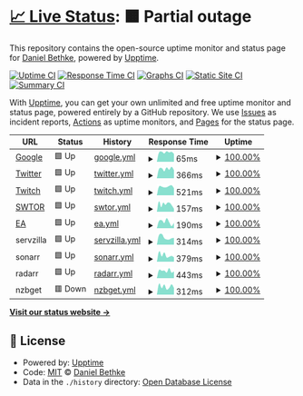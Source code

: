 # [📈 Live Status](https://dbethke.github.io/upptime): <!--live status--> **🟧 Partial outage**

This repository contains the open-source uptime monitor and status page for [Daniel Bethke](https://dbethke.github.io/upptime), powered by [Upptime](https://github.com/upptime/upptime).

[![Uptime CI](https://github.com/dbethke/upptime/workflows/Uptime%20CI/badge.svg)](https://github.com/upptime/upptime/actions?query=workflow%3A%22Uptime+CI%22)
[![Response Time CI](https://github.com/dbethke/upptime/workflows/Response%20Time%20CI/badge.svg)](https://github.com/upptime/upptime/actions?query=workflow%3A%22Response+Time+CI%22)
[![Graphs CI](https://github.com/dbethke/upptime/workflows/Graphs%20CI/badge.svg)](https://github.com/upptime/upptime/actions?query=workflow%3A%22Graphs+CI%22)
[![Static Site CI](https://github.com/dbethke/upptime/workflows/Static%20Site%20CI/badge.svg)](https://github.com/upptime/upptime/actions?query=workflow%3A%22Static+Site+CI%22)
[![Summary CI](https://github.com/dbethke/upptime/workflows/Summary%20CI/badge.svg)](https://github.com/upptime/upptime/actions?query=workflow%3A%22Summary+CI%22)

With [Upptime](https://upptime.js.org), you can get your own unlimited and free uptime monitor and status page, powered entirely by a GitHub repository. We use [Issues](https://github.com/dbethke/upptime/issues) as incident reports, [Actions](https://github.com/dbethke/upptime/actions) as uptime monitors, and [Pages](https://dbethke.github.io/upptime) for the status page.

<!--start: status pages-->
<!-- This summary is generated by Upptime (https://github.com/upptime/upptime) -->
<!-- Do not edit this manually, your changes will be overwritten -->
<!-- prettier-ignore -->
| URL | Status | History | Response Time | Uptime |
| --- | ------ | ------- | ------------- | ------ |
| <img alt="" src="https://favicons.githubusercontent.com/www.google.com" height="13"> [Google](https://www.google.com) | 🟩 Up | [google.yml](https://github.com/dbethke/upptime/commits/HEAD/history/google.yml) | <details><summary><img alt="Response time graph" src="./graphs/google/response-time-week.png" height="20"> 65ms</summary><br><a href="https://dbethke.github.io/upptime/history/google"><img alt="Response time 75" src="https://img.shields.io/endpoint?url=https%3A%2F%2Fraw.githubusercontent.com%2Fdbethke%2Fupptime%2FHEAD%2Fapi%2Fgoogle%2Fresponse-time.json"></a><br><a href="https://dbethke.github.io/upptime/history/google"><img alt="24-hour response time 55" src="https://img.shields.io/endpoint?url=https%3A%2F%2Fraw.githubusercontent.com%2Fdbethke%2Fupptime%2FHEAD%2Fapi%2Fgoogle%2Fresponse-time-day.json"></a><br><a href="https://dbethke.github.io/upptime/history/google"><img alt="7-day response time 65" src="https://img.shields.io/endpoint?url=https%3A%2F%2Fraw.githubusercontent.com%2Fdbethke%2Fupptime%2FHEAD%2Fapi%2Fgoogle%2Fresponse-time-week.json"></a><br><a href="https://dbethke.github.io/upptime/history/google"><img alt="30-day response time 73" src="https://img.shields.io/endpoint?url=https%3A%2F%2Fraw.githubusercontent.com%2Fdbethke%2Fupptime%2FHEAD%2Fapi%2Fgoogle%2Fresponse-time-month.json"></a><br><a href="https://dbethke.github.io/upptime/history/google"><img alt="1-year response time 75" src="https://img.shields.io/endpoint?url=https%3A%2F%2Fraw.githubusercontent.com%2Fdbethke%2Fupptime%2FHEAD%2Fapi%2Fgoogle%2Fresponse-time-year.json"></a></details> | <details><summary><a href="https://dbethke.github.io/upptime/history/google">100.00%</a></summary><a href="https://dbethke.github.io/upptime/history/google"><img alt="All-time uptime 100.00%" src="https://img.shields.io/endpoint?url=https%3A%2F%2Fraw.githubusercontent.com%2Fdbethke%2Fupptime%2FHEAD%2Fapi%2Fgoogle%2Fuptime.json"></a><br><a href="https://dbethke.github.io/upptime/history/google"><img alt="24-hour uptime 100.00%" src="https://img.shields.io/endpoint?url=https%3A%2F%2Fraw.githubusercontent.com%2Fdbethke%2Fupptime%2FHEAD%2Fapi%2Fgoogle%2Fuptime-day.json"></a><br><a href="https://dbethke.github.io/upptime/history/google"><img alt="7-day uptime 100.00%" src="https://img.shields.io/endpoint?url=https%3A%2F%2Fraw.githubusercontent.com%2Fdbethke%2Fupptime%2FHEAD%2Fapi%2Fgoogle%2Fuptime-week.json"></a><br><a href="https://dbethke.github.io/upptime/history/google"><img alt="30-day uptime 100.00%" src="https://img.shields.io/endpoint?url=https%3A%2F%2Fraw.githubusercontent.com%2Fdbethke%2Fupptime%2FHEAD%2Fapi%2Fgoogle%2Fuptime-month.json"></a><br><a href="https://dbethke.github.io/upptime/history/google"><img alt="1-year uptime 100.00%" src="https://img.shields.io/endpoint?url=https%3A%2F%2Fraw.githubusercontent.com%2Fdbethke%2Fupptime%2FHEAD%2Fapi%2Fgoogle%2Fuptime-year.json"></a></details>
| <img alt="" src="https://favicons.githubusercontent.com/www.twitter.com" height="13"> [Twitter](https://www.twitter.com) | 🟩 Up | [twitter.yml](https://github.com/dbethke/upptime/commits/HEAD/history/twitter.yml) | <details><summary><img alt="Response time graph" src="./graphs/twitter/response-time-week.png" height="20"> 366ms</summary><br><a href="https://dbethke.github.io/upptime/history/twitter"><img alt="Response time 388" src="https://img.shields.io/endpoint?url=https%3A%2F%2Fraw.githubusercontent.com%2Fdbethke%2Fupptime%2FHEAD%2Fapi%2Ftwitter%2Fresponse-time.json"></a><br><a href="https://dbethke.github.io/upptime/history/twitter"><img alt="24-hour response time 315" src="https://img.shields.io/endpoint?url=https%3A%2F%2Fraw.githubusercontent.com%2Fdbethke%2Fupptime%2FHEAD%2Fapi%2Ftwitter%2Fresponse-time-day.json"></a><br><a href="https://dbethke.github.io/upptime/history/twitter"><img alt="7-day response time 366" src="https://img.shields.io/endpoint?url=https%3A%2F%2Fraw.githubusercontent.com%2Fdbethke%2Fupptime%2FHEAD%2Fapi%2Ftwitter%2Fresponse-time-week.json"></a><br><a href="https://dbethke.github.io/upptime/history/twitter"><img alt="30-day response time 371" src="https://img.shields.io/endpoint?url=https%3A%2F%2Fraw.githubusercontent.com%2Fdbethke%2Fupptime%2FHEAD%2Fapi%2Ftwitter%2Fresponse-time-month.json"></a><br><a href="https://dbethke.github.io/upptime/history/twitter"><img alt="1-year response time 388" src="https://img.shields.io/endpoint?url=https%3A%2F%2Fraw.githubusercontent.com%2Fdbethke%2Fupptime%2FHEAD%2Fapi%2Ftwitter%2Fresponse-time-year.json"></a></details> | <details><summary><a href="https://dbethke.github.io/upptime/history/twitter">100.00%</a></summary><a href="https://dbethke.github.io/upptime/history/twitter"><img alt="All-time uptime 99.65%" src="https://img.shields.io/endpoint?url=https%3A%2F%2Fraw.githubusercontent.com%2Fdbethke%2Fupptime%2FHEAD%2Fapi%2Ftwitter%2Fuptime.json"></a><br><a href="https://dbethke.github.io/upptime/history/twitter"><img alt="24-hour uptime 100.00%" src="https://img.shields.io/endpoint?url=https%3A%2F%2Fraw.githubusercontent.com%2Fdbethke%2Fupptime%2FHEAD%2Fapi%2Ftwitter%2Fuptime-day.json"></a><br><a href="https://dbethke.github.io/upptime/history/twitter"><img alt="7-day uptime 100.00%" src="https://img.shields.io/endpoint?url=https%3A%2F%2Fraw.githubusercontent.com%2Fdbethke%2Fupptime%2FHEAD%2Fapi%2Ftwitter%2Fuptime-week.json"></a><br><a href="https://dbethke.github.io/upptime/history/twitter"><img alt="30-day uptime 99.57%" src="https://img.shields.io/endpoint?url=https%3A%2F%2Fraw.githubusercontent.com%2Fdbethke%2Fupptime%2FHEAD%2Fapi%2Ftwitter%2Fuptime-month.json"></a><br><a href="https://dbethke.github.io/upptime/history/twitter"><img alt="1-year uptime 99.65%" src="https://img.shields.io/endpoint?url=https%3A%2F%2Fraw.githubusercontent.com%2Fdbethke%2Fupptime%2FHEAD%2Fapi%2Ftwitter%2Fuptime-year.json"></a></details>
| <img alt="" src="https://favicons.githubusercontent.com/www.twitch.com" height="13"> [Twitch](https://www.twitch.com) | 🟩 Up | [twitch.yml](https://github.com/dbethke/upptime/commits/HEAD/history/twitch.yml) | <details><summary><img alt="Response time graph" src="./graphs/twitch/response-time-week.png" height="20"> 521ms</summary><br><a href="https://dbethke.github.io/upptime/history/twitch"><img alt="Response time 542" src="https://img.shields.io/endpoint?url=https%3A%2F%2Fraw.githubusercontent.com%2Fdbethke%2Fupptime%2FHEAD%2Fapi%2Ftwitch%2Fresponse-time.json"></a><br><a href="https://dbethke.github.io/upptime/history/twitch"><img alt="24-hour response time 425" src="https://img.shields.io/endpoint?url=https%3A%2F%2Fraw.githubusercontent.com%2Fdbethke%2Fupptime%2FHEAD%2Fapi%2Ftwitch%2Fresponse-time-day.json"></a><br><a href="https://dbethke.github.io/upptime/history/twitch"><img alt="7-day response time 521" src="https://img.shields.io/endpoint?url=https%3A%2F%2Fraw.githubusercontent.com%2Fdbethke%2Fupptime%2FHEAD%2Fapi%2Ftwitch%2Fresponse-time-week.json"></a><br><a href="https://dbethke.github.io/upptime/history/twitch"><img alt="30-day response time 535" src="https://img.shields.io/endpoint?url=https%3A%2F%2Fraw.githubusercontent.com%2Fdbethke%2Fupptime%2FHEAD%2Fapi%2Ftwitch%2Fresponse-time-month.json"></a><br><a href="https://dbethke.github.io/upptime/history/twitch"><img alt="1-year response time 542" src="https://img.shields.io/endpoint?url=https%3A%2F%2Fraw.githubusercontent.com%2Fdbethke%2Fupptime%2FHEAD%2Fapi%2Ftwitch%2Fresponse-time-year.json"></a></details> | <details><summary><a href="https://dbethke.github.io/upptime/history/twitch">100.00%</a></summary><a href="https://dbethke.github.io/upptime/history/twitch"><img alt="All-time uptime 100.00%" src="https://img.shields.io/endpoint?url=https%3A%2F%2Fraw.githubusercontent.com%2Fdbethke%2Fupptime%2FHEAD%2Fapi%2Ftwitch%2Fuptime.json"></a><br><a href="https://dbethke.github.io/upptime/history/twitch"><img alt="24-hour uptime 100.00%" src="https://img.shields.io/endpoint?url=https%3A%2F%2Fraw.githubusercontent.com%2Fdbethke%2Fupptime%2FHEAD%2Fapi%2Ftwitch%2Fuptime-day.json"></a><br><a href="https://dbethke.github.io/upptime/history/twitch"><img alt="7-day uptime 100.00%" src="https://img.shields.io/endpoint?url=https%3A%2F%2Fraw.githubusercontent.com%2Fdbethke%2Fupptime%2FHEAD%2Fapi%2Ftwitch%2Fuptime-week.json"></a><br><a href="https://dbethke.github.io/upptime/history/twitch"><img alt="30-day uptime 100.00%" src="https://img.shields.io/endpoint?url=https%3A%2F%2Fraw.githubusercontent.com%2Fdbethke%2Fupptime%2FHEAD%2Fapi%2Ftwitch%2Fuptime-month.json"></a><br><a href="https://dbethke.github.io/upptime/history/twitch"><img alt="1-year uptime 100.00%" src="https://img.shields.io/endpoint?url=https%3A%2F%2Fraw.githubusercontent.com%2Fdbethke%2Fupptime%2FHEAD%2Fapi%2Ftwitch%2Fuptime-year.json"></a></details>
| <img alt="" src="https://favicons.githubusercontent.com/www.swtor.com" height="13"> [SWTOR](https://www.swtor.com) | 🟩 Up | [swtor.yml](https://github.com/dbethke/upptime/commits/HEAD/history/swtor.yml) | <details><summary><img alt="Response time graph" src="./graphs/swtor/response-time-week.png" height="20"> 157ms</summary><br><a href="https://dbethke.github.io/upptime/history/swtor"><img alt="Response time 196" src="https://img.shields.io/endpoint?url=https%3A%2F%2Fraw.githubusercontent.com%2Fdbethke%2Fupptime%2FHEAD%2Fapi%2Fswtor%2Fresponse-time.json"></a><br><a href="https://dbethke.github.io/upptime/history/swtor"><img alt="24-hour response time 98" src="https://img.shields.io/endpoint?url=https%3A%2F%2Fraw.githubusercontent.com%2Fdbethke%2Fupptime%2FHEAD%2Fapi%2Fswtor%2Fresponse-time-day.json"></a><br><a href="https://dbethke.github.io/upptime/history/swtor"><img alt="7-day response time 157" src="https://img.shields.io/endpoint?url=https%3A%2F%2Fraw.githubusercontent.com%2Fdbethke%2Fupptime%2FHEAD%2Fapi%2Fswtor%2Fresponse-time-week.json"></a><br><a href="https://dbethke.github.io/upptime/history/swtor"><img alt="30-day response time 164" src="https://img.shields.io/endpoint?url=https%3A%2F%2Fraw.githubusercontent.com%2Fdbethke%2Fupptime%2FHEAD%2Fapi%2Fswtor%2Fresponse-time-month.json"></a><br><a href="https://dbethke.github.io/upptime/history/swtor"><img alt="1-year response time 196" src="https://img.shields.io/endpoint?url=https%3A%2F%2Fraw.githubusercontent.com%2Fdbethke%2Fupptime%2FHEAD%2Fapi%2Fswtor%2Fresponse-time-year.json"></a></details> | <details><summary><a href="https://dbethke.github.io/upptime/history/swtor">100.00%</a></summary><a href="https://dbethke.github.io/upptime/history/swtor"><img alt="All-time uptime 100.00%" src="https://img.shields.io/endpoint?url=https%3A%2F%2Fraw.githubusercontent.com%2Fdbethke%2Fupptime%2FHEAD%2Fapi%2Fswtor%2Fuptime.json"></a><br><a href="https://dbethke.github.io/upptime/history/swtor"><img alt="24-hour uptime 100.00%" src="https://img.shields.io/endpoint?url=https%3A%2F%2Fraw.githubusercontent.com%2Fdbethke%2Fupptime%2FHEAD%2Fapi%2Fswtor%2Fuptime-day.json"></a><br><a href="https://dbethke.github.io/upptime/history/swtor"><img alt="7-day uptime 100.00%" src="https://img.shields.io/endpoint?url=https%3A%2F%2Fraw.githubusercontent.com%2Fdbethke%2Fupptime%2FHEAD%2Fapi%2Fswtor%2Fuptime-week.json"></a><br><a href="https://dbethke.github.io/upptime/history/swtor"><img alt="30-day uptime 100.00%" src="https://img.shields.io/endpoint?url=https%3A%2F%2Fraw.githubusercontent.com%2Fdbethke%2Fupptime%2FHEAD%2Fapi%2Fswtor%2Fuptime-month.json"></a><br><a href="https://dbethke.github.io/upptime/history/swtor"><img alt="1-year uptime 100.00%" src="https://img.shields.io/endpoint?url=https%3A%2F%2Fraw.githubusercontent.com%2Fdbethke%2Fupptime%2FHEAD%2Fapi%2Fswtor%2Fuptime-year.json"></a></details>
| <img alt="" src="https://favicons.githubusercontent.com/www.ea.com" height="13"> [EA](https://www.ea.com) | 🟩 Up | [ea.yml](https://github.com/dbethke/upptime/commits/HEAD/history/ea.yml) | <details><summary><img alt="Response time graph" src="./graphs/ea/response-time-week.png" height="20"> 190ms</summary><br><a href="https://dbethke.github.io/upptime/history/ea"><img alt="Response time 222" src="https://img.shields.io/endpoint?url=https%3A%2F%2Fraw.githubusercontent.com%2Fdbethke%2Fupptime%2FHEAD%2Fapi%2Fea%2Fresponse-time.json"></a><br><a href="https://dbethke.github.io/upptime/history/ea"><img alt="24-hour response time 157" src="https://img.shields.io/endpoint?url=https%3A%2F%2Fraw.githubusercontent.com%2Fdbethke%2Fupptime%2FHEAD%2Fapi%2Fea%2Fresponse-time-day.json"></a><br><a href="https://dbethke.github.io/upptime/history/ea"><img alt="7-day response time 190" src="https://img.shields.io/endpoint?url=https%3A%2F%2Fraw.githubusercontent.com%2Fdbethke%2Fupptime%2FHEAD%2Fapi%2Fea%2Fresponse-time-week.json"></a><br><a href="https://dbethke.github.io/upptime/history/ea"><img alt="30-day response time 222" src="https://img.shields.io/endpoint?url=https%3A%2F%2Fraw.githubusercontent.com%2Fdbethke%2Fupptime%2FHEAD%2Fapi%2Fea%2Fresponse-time-month.json"></a><br><a href="https://dbethke.github.io/upptime/history/ea"><img alt="1-year response time 222" src="https://img.shields.io/endpoint?url=https%3A%2F%2Fraw.githubusercontent.com%2Fdbethke%2Fupptime%2FHEAD%2Fapi%2Fea%2Fresponse-time-year.json"></a></details> | <details><summary><a href="https://dbethke.github.io/upptime/history/ea">100.00%</a></summary><a href="https://dbethke.github.io/upptime/history/ea"><img alt="All-time uptime 100.00%" src="https://img.shields.io/endpoint?url=https%3A%2F%2Fraw.githubusercontent.com%2Fdbethke%2Fupptime%2FHEAD%2Fapi%2Fea%2Fuptime.json"></a><br><a href="https://dbethke.github.io/upptime/history/ea"><img alt="24-hour uptime 100.00%" src="https://img.shields.io/endpoint?url=https%3A%2F%2Fraw.githubusercontent.com%2Fdbethke%2Fupptime%2FHEAD%2Fapi%2Fea%2Fuptime-day.json"></a><br><a href="https://dbethke.github.io/upptime/history/ea"><img alt="7-day uptime 100.00%" src="https://img.shields.io/endpoint?url=https%3A%2F%2Fraw.githubusercontent.com%2Fdbethke%2Fupptime%2FHEAD%2Fapi%2Fea%2Fuptime-week.json"></a><br><a href="https://dbethke.github.io/upptime/history/ea"><img alt="30-day uptime 100.00%" src="https://img.shields.io/endpoint?url=https%3A%2F%2Fraw.githubusercontent.com%2Fdbethke%2Fupptime%2FHEAD%2Fapi%2Fea%2Fuptime-month.json"></a><br><a href="https://dbethke.github.io/upptime/history/ea"><img alt="1-year uptime 100.00%" src="https://img.shields.io/endpoint?url=https%3A%2F%2Fraw.githubusercontent.com%2Fdbethke%2Fupptime%2FHEAD%2Fapi%2Fea%2Fuptime-year.json"></a></details>
| <img alt="" src="https://favicons.githubusercontent.com/null" height="13"> servzilla | 🟩 Up | [servzilla.yml](https://github.com/dbethke/upptime/commits/HEAD/history/servzilla.yml) | <details><summary><img alt="Response time graph" src="./graphs/servzilla/response-time-week.png" height="20"> 314ms</summary><br><a href="https://dbethke.github.io/upptime/history/servzilla"><img alt="Response time 381" src="https://img.shields.io/endpoint?url=https%3A%2F%2Fraw.githubusercontent.com%2Fdbethke%2Fupptime%2FHEAD%2Fapi%2Fservzilla%2Fresponse-time.json"></a><br><a href="https://dbethke.github.io/upptime/history/servzilla"><img alt="24-hour response time 291" src="https://img.shields.io/endpoint?url=https%3A%2F%2Fraw.githubusercontent.com%2Fdbethke%2Fupptime%2FHEAD%2Fapi%2Fservzilla%2Fresponse-time-day.json"></a><br><a href="https://dbethke.github.io/upptime/history/servzilla"><img alt="7-day response time 314" src="https://img.shields.io/endpoint?url=https%3A%2F%2Fraw.githubusercontent.com%2Fdbethke%2Fupptime%2FHEAD%2Fapi%2Fservzilla%2Fresponse-time-week.json"></a><br><a href="https://dbethke.github.io/upptime/history/servzilla"><img alt="30-day response time 358" src="https://img.shields.io/endpoint?url=https%3A%2F%2Fraw.githubusercontent.com%2Fdbethke%2Fupptime%2FHEAD%2Fapi%2Fservzilla%2Fresponse-time-month.json"></a><br><a href="https://dbethke.github.io/upptime/history/servzilla"><img alt="1-year response time 381" src="https://img.shields.io/endpoint?url=https%3A%2F%2Fraw.githubusercontent.com%2Fdbethke%2Fupptime%2FHEAD%2Fapi%2Fservzilla%2Fresponse-time-year.json"></a></details> | <details><summary><a href="https://dbethke.github.io/upptime/history/servzilla">100.00%</a></summary><a href="https://dbethke.github.io/upptime/history/servzilla"><img alt="All-time uptime 89.75%" src="https://img.shields.io/endpoint?url=https%3A%2F%2Fraw.githubusercontent.com%2Fdbethke%2Fupptime%2FHEAD%2Fapi%2Fservzilla%2Fuptime.json"></a><br><a href="https://dbethke.github.io/upptime/history/servzilla"><img alt="24-hour uptime 100.00%" src="https://img.shields.io/endpoint?url=https%3A%2F%2Fraw.githubusercontent.com%2Fdbethke%2Fupptime%2FHEAD%2Fapi%2Fservzilla%2Fuptime-day.json"></a><br><a href="https://dbethke.github.io/upptime/history/servzilla"><img alt="7-day uptime 100.00%" src="https://img.shields.io/endpoint?url=https%3A%2F%2Fraw.githubusercontent.com%2Fdbethke%2Fupptime%2FHEAD%2Fapi%2Fservzilla%2Fuptime-week.json"></a><br><a href="https://dbethke.github.io/upptime/history/servzilla"><img alt="30-day uptime 87.23%" src="https://img.shields.io/endpoint?url=https%3A%2F%2Fraw.githubusercontent.com%2Fdbethke%2Fupptime%2FHEAD%2Fapi%2Fservzilla%2Fuptime-month.json"></a><br><a href="https://dbethke.github.io/upptime/history/servzilla"><img alt="1-year uptime 89.75%" src="https://img.shields.io/endpoint?url=https%3A%2F%2Fraw.githubusercontent.com%2Fdbethke%2Fupptime%2FHEAD%2Fapi%2Fservzilla%2Fuptime-year.json"></a></details>
| <img alt="" src="https://favicons.githubusercontent.com/null" height="13"> sonarr | 🟩 Up | [sonarr.yml](https://github.com/dbethke/upptime/commits/HEAD/history/sonarr.yml) | <details><summary><img alt="Response time graph" src="./graphs/sonarr/response-time-week.png" height="20"> 379ms</summary><br><a href="https://dbethke.github.io/upptime/history/sonarr"><img alt="Response time 522" src="https://img.shields.io/endpoint?url=https%3A%2F%2Fraw.githubusercontent.com%2Fdbethke%2Fupptime%2FHEAD%2Fapi%2Fsonarr%2Fresponse-time.json"></a><br><a href="https://dbethke.github.io/upptime/history/sonarr"><img alt="24-hour response time 263" src="https://img.shields.io/endpoint?url=https%3A%2F%2Fraw.githubusercontent.com%2Fdbethke%2Fupptime%2FHEAD%2Fapi%2Fsonarr%2Fresponse-time-day.json"></a><br><a href="https://dbethke.github.io/upptime/history/sonarr"><img alt="7-day response time 379" src="https://img.shields.io/endpoint?url=https%3A%2F%2Fraw.githubusercontent.com%2Fdbethke%2Fupptime%2FHEAD%2Fapi%2Fsonarr%2Fresponse-time-week.json"></a><br><a href="https://dbethke.github.io/upptime/history/sonarr"><img alt="30-day response time 608" src="https://img.shields.io/endpoint?url=https%3A%2F%2Fraw.githubusercontent.com%2Fdbethke%2Fupptime%2FHEAD%2Fapi%2Fsonarr%2Fresponse-time-month.json"></a><br><a href="https://dbethke.github.io/upptime/history/sonarr"><img alt="1-year response time 522" src="https://img.shields.io/endpoint?url=https%3A%2F%2Fraw.githubusercontent.com%2Fdbethke%2Fupptime%2FHEAD%2Fapi%2Fsonarr%2Fresponse-time-year.json"></a></details> | <details><summary><a href="https://dbethke.github.io/upptime/history/sonarr">100.00%</a></summary><a href="https://dbethke.github.io/upptime/history/sonarr"><img alt="All-time uptime 89.74%" src="https://img.shields.io/endpoint?url=https%3A%2F%2Fraw.githubusercontent.com%2Fdbethke%2Fupptime%2FHEAD%2Fapi%2Fsonarr%2Fuptime.json"></a><br><a href="https://dbethke.github.io/upptime/history/sonarr"><img alt="24-hour uptime 100.00%" src="https://img.shields.io/endpoint?url=https%3A%2F%2Fraw.githubusercontent.com%2Fdbethke%2Fupptime%2FHEAD%2Fapi%2Fsonarr%2Fuptime-day.json"></a><br><a href="https://dbethke.github.io/upptime/history/sonarr"><img alt="7-day uptime 100.00%" src="https://img.shields.io/endpoint?url=https%3A%2F%2Fraw.githubusercontent.com%2Fdbethke%2Fupptime%2FHEAD%2Fapi%2Fsonarr%2Fuptime-week.json"></a><br><a href="https://dbethke.github.io/upptime/history/sonarr"><img alt="30-day uptime 87.22%" src="https://img.shields.io/endpoint?url=https%3A%2F%2Fraw.githubusercontent.com%2Fdbethke%2Fupptime%2FHEAD%2Fapi%2Fsonarr%2Fuptime-month.json"></a><br><a href="https://dbethke.github.io/upptime/history/sonarr"><img alt="1-year uptime 89.74%" src="https://img.shields.io/endpoint?url=https%3A%2F%2Fraw.githubusercontent.com%2Fdbethke%2Fupptime%2FHEAD%2Fapi%2Fsonarr%2Fuptime-year.json"></a></details>
| <img alt="" src="https://favicons.githubusercontent.com/null" height="13"> radarr | 🟩 Up | [radarr.yml](https://github.com/dbethke/upptime/commits/HEAD/history/radarr.yml) | <details><summary><img alt="Response time graph" src="./graphs/radarr/response-time-week.png" height="20"> 443ms</summary><br><a href="https://dbethke.github.io/upptime/history/radarr"><img alt="Response time 528" src="https://img.shields.io/endpoint?url=https%3A%2F%2Fraw.githubusercontent.com%2Fdbethke%2Fupptime%2FHEAD%2Fapi%2Fradarr%2Fresponse-time.json"></a><br><a href="https://dbethke.github.io/upptime/history/radarr"><img alt="24-hour response time 408" src="https://img.shields.io/endpoint?url=https%3A%2F%2Fraw.githubusercontent.com%2Fdbethke%2Fupptime%2FHEAD%2Fapi%2Fradarr%2Fresponse-time-day.json"></a><br><a href="https://dbethke.github.io/upptime/history/radarr"><img alt="7-day response time 443" src="https://img.shields.io/endpoint?url=https%3A%2F%2Fraw.githubusercontent.com%2Fdbethke%2Fupptime%2FHEAD%2Fapi%2Fradarr%2Fresponse-time-week.json"></a><br><a href="https://dbethke.github.io/upptime/history/radarr"><img alt="30-day response time 591" src="https://img.shields.io/endpoint?url=https%3A%2F%2Fraw.githubusercontent.com%2Fdbethke%2Fupptime%2FHEAD%2Fapi%2Fradarr%2Fresponse-time-month.json"></a><br><a href="https://dbethke.github.io/upptime/history/radarr"><img alt="1-year response time 528" src="https://img.shields.io/endpoint?url=https%3A%2F%2Fraw.githubusercontent.com%2Fdbethke%2Fupptime%2FHEAD%2Fapi%2Fradarr%2Fresponse-time-year.json"></a></details> | <details><summary><a href="https://dbethke.github.io/upptime/history/radarr">100.00%</a></summary><a href="https://dbethke.github.io/upptime/history/radarr"><img alt="All-time uptime 89.75%" src="https://img.shields.io/endpoint?url=https%3A%2F%2Fraw.githubusercontent.com%2Fdbethke%2Fupptime%2FHEAD%2Fapi%2Fradarr%2Fuptime.json"></a><br><a href="https://dbethke.github.io/upptime/history/radarr"><img alt="24-hour uptime 100.00%" src="https://img.shields.io/endpoint?url=https%3A%2F%2Fraw.githubusercontent.com%2Fdbethke%2Fupptime%2FHEAD%2Fapi%2Fradarr%2Fuptime-day.json"></a><br><a href="https://dbethke.github.io/upptime/history/radarr"><img alt="7-day uptime 100.00%" src="https://img.shields.io/endpoint?url=https%3A%2F%2Fraw.githubusercontent.com%2Fdbethke%2Fupptime%2FHEAD%2Fapi%2Fradarr%2Fuptime-week.json"></a><br><a href="https://dbethke.github.io/upptime/history/radarr"><img alt="30-day uptime 87.24%" src="https://img.shields.io/endpoint?url=https%3A%2F%2Fraw.githubusercontent.com%2Fdbethke%2Fupptime%2FHEAD%2Fapi%2Fradarr%2Fuptime-month.json"></a><br><a href="https://dbethke.github.io/upptime/history/radarr"><img alt="1-year uptime 89.75%" src="https://img.shields.io/endpoint?url=https%3A%2F%2Fraw.githubusercontent.com%2Fdbethke%2Fupptime%2FHEAD%2Fapi%2Fradarr%2Fuptime-year.json"></a></details>
| <img alt="" src="https://favicons.githubusercontent.com/null" height="13"> nzbget | 🟥 Down | [nzbget.yml](https://github.com/dbethke/upptime/commits/HEAD/history/nzbget.yml) | <details><summary><img alt="Response time graph" src="./graphs/nzbget/response-time-week.png" height="20"> 312ms</summary><br><a href="https://dbethke.github.io/upptime/history/nzbget"><img alt="Response time 435" src="https://img.shields.io/endpoint?url=https%3A%2F%2Fraw.githubusercontent.com%2Fdbethke%2Fupptime%2FHEAD%2Fapi%2Fnzbget%2Fresponse-time.json"></a><br><a href="https://dbethke.github.io/upptime/history/nzbget"><img alt="24-hour response time 258" src="https://img.shields.io/endpoint?url=https%3A%2F%2Fraw.githubusercontent.com%2Fdbethke%2Fupptime%2FHEAD%2Fapi%2Fnzbget%2Fresponse-time-day.json"></a><br><a href="https://dbethke.github.io/upptime/history/nzbget"><img alt="7-day response time 312" src="https://img.shields.io/endpoint?url=https%3A%2F%2Fraw.githubusercontent.com%2Fdbethke%2Fupptime%2FHEAD%2Fapi%2Fnzbget%2Fresponse-time-week.json"></a><br><a href="https://dbethke.github.io/upptime/history/nzbget"><img alt="30-day response time 336" src="https://img.shields.io/endpoint?url=https%3A%2F%2Fraw.githubusercontent.com%2Fdbethke%2Fupptime%2FHEAD%2Fapi%2Fnzbget%2Fresponse-time-month.json"></a><br><a href="https://dbethke.github.io/upptime/history/nzbget"><img alt="1-year response time 435" src="https://img.shields.io/endpoint?url=https%3A%2F%2Fraw.githubusercontent.com%2Fdbethke%2Fupptime%2FHEAD%2Fapi%2Fnzbget%2Fresponse-time-year.json"></a></details> | <details><summary><a href="https://dbethke.github.io/upptime/history/nzbget">100.00%</a></summary><a href="https://dbethke.github.io/upptime/history/nzbget"><img alt="All-time uptime 100.00%" src="https://img.shields.io/endpoint?url=https%3A%2F%2Fraw.githubusercontent.com%2Fdbethke%2Fupptime%2FHEAD%2Fapi%2Fnzbget%2Fuptime.json"></a><br><a href="https://dbethke.github.io/upptime/history/nzbget"><img alt="24-hour uptime 100.00%" src="https://img.shields.io/endpoint?url=https%3A%2F%2Fraw.githubusercontent.com%2Fdbethke%2Fupptime%2FHEAD%2Fapi%2Fnzbget%2Fuptime-day.json"></a><br><a href="https://dbethke.github.io/upptime/history/nzbget"><img alt="7-day uptime 100.00%" src="https://img.shields.io/endpoint?url=https%3A%2F%2Fraw.githubusercontent.com%2Fdbethke%2Fupptime%2FHEAD%2Fapi%2Fnzbget%2Fuptime-week.json"></a><br><a href="https://dbethke.github.io/upptime/history/nzbget"><img alt="30-day uptime 100.00%" src="https://img.shields.io/endpoint?url=https%3A%2F%2Fraw.githubusercontent.com%2Fdbethke%2Fupptime%2FHEAD%2Fapi%2Fnzbget%2Fuptime-month.json"></a><br><a href="https://dbethke.github.io/upptime/history/nzbget"><img alt="1-year uptime 100.00%" src="https://img.shields.io/endpoint?url=https%3A%2F%2Fraw.githubusercontent.com%2Fdbethke%2Fupptime%2FHEAD%2Fapi%2Fnzbget%2Fuptime-year.json"></a></details>

<!--end: status pages-->

[**Visit our status website →**](https://dbethke.github.io/upptime)

## 📄 License

- Powered by: [Upptime](https://github.com/upptime/upptime)
- Code: [MIT](./LICENSE) © [Daniel Bethke](https://dbethke.github.io/upptime)
- Data in the `./history` directory: [Open Database License](https://opendatacommons.org/licenses/odbl/1-0/)
